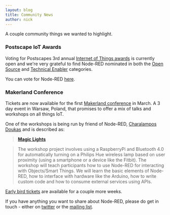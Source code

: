 ```yaml
---
layout: blog
title: Community News
author: nick
---
```


A couple community things we wanted to highlight.

### Postscape IoT Awards

Voting for Postscapes 3rd annual [Internet of Things awards](http://postscapes.com/internet-of-things-award/) is currently open and we're very grateful to find Node-RED nominated in both the [Open Source](http://postscapes.com/internet-of-things-award/open-source/) and [Technical Enabler](http://postscapes.com/internet-of-things-award/iot-technical-enabler/) categories.

You can vote for Node-RED [here](http://postscapes.com/internet-of-things-award/project/node-red/).

### Makerland Conference

Tickets are now available for the first [Makerland conference](http://www.makerland.org/) in March. A 3 day event in Warsaw, Poland, that promises to offer a mix of talks and workshops on all things IoT.

One of the workshops is being run by friend of Node-RED, [Charalampos Doukas](http://www.makerland.org/speakers/#charalampos) and is described as:

> **[Magic Lights](http://www.makerland.org/workshops/#magic)**

>The workshop project involves using a RaspberryPi and Bluetooth 4.0 for automatically turning on a Philips Hue wireless lamp based on user proximity (using a smartphone or a device like the Fitbit). The workshop will teach participants how to use Node-RED for interacting with Objects/Smart Things. We will learn the basic elements of Node-RED, how to interface with hardware like the Arduino, how to write custom code and how to consume external services using APIs.

[Early bird tickets](http://www.makerland.org/tickets/) are available for a couple more weeks.

If you have anything you want to share about Node-RED, please do get in touch - either on [twitter](http://twitter.com/nodered) or the [mailing list](https://groups.google.com/forum/#!forum/node-red).

